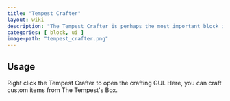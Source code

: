 ```yaml
---
title: "Tempest Crafter"
layout: wiki
description: "The Tempest Crafter is perhaps the most important block in all of TTB. It is used to craft machines, staffs, spirit gems, and much more!"
categories: [ block, ui ]
image-path: "tempest_crafter.png"
---
```


## Usage
Right click the Tempest Crafter to open the crafting GUI. Here, you can craft custom items from The Tempest's Box.
